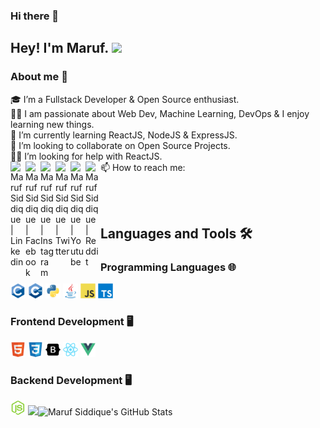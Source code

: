 ### Hi there 👋

<!--
**marufsiddique01/marufsiddique01** is a ✨ _special_ ✨ repository because its `README.md` (this file) appears on your GitHub profile.

Here are some ideas to get you started:

- 🔭 I’m currently working on ...
- 🌱 I’m currently learning ...
- 👯 I’m looking to collaborate on ...
- 🤔 I’m looking for help with ...
- 💬 Ask me about ...
- 📫 How to reach me: ...
- 😄 Pronouns: ...
- ⚡ Fun fact: ...
-->

## Hey! I'm Maruf. <img src="https://media.giphy.com/media/hvRJCLFzcasrR4ia7z/giphy.gif" width="25px">

### About me 🚀

🎓 I’m a Fullstack Developer & Open Source enthusiast. </br>
👨‍💻  I am passionate about Web Dev, Machine Learning, DevOps & I enjoy learning new things. </br>
🌱 I’m currently learning ReactJS, NodeJS & ExpressJS. </br>
👯 I’m looking to collaborate on Open Source Projects. </br>
👨‍💻 I’m looking for help with ReactJS. </br>
📫 How to reach me:
<a href="https://www.linkedin.com/in/maruf-siddique-01/">
  <img align="left" alt="Maruf Siddique | Linkedin" width="24px" src="
https://raw.githubusercontent.com/peterthehan/peterthehan/master/assets/linkedin.svg" />
</a>
<a href="https://www.facebook.com/maruf.siddique.01/">
  <img align="left" alt="Maruf Siddique | Facebook" width="24px" src="
https://raw.githubusercontent.com/peterthehan/peterthehan/master/assets/facebook.svg" />
</a>
<a href="https://www.instagram.com/maruf_siddique_01/">
  <img align="left" alt="Maruf Siddique | Instagram" width="24px" src="
https://raw.githubusercontent.com/peterthehan/peterthehan/master/assets/instagram.svg" />
</a>
<a href="https://twitter.com/maruf_siddique_">
  <img align="left" alt="Maruf Siddique | Twitter" width="24px" src="
https://raw.githubusercontent.com/peterthehan/peterthehan/master/assets/twitter.svg" />
</a>
<a href="https://www.youtube.com/channel/UCQ6V1x9XQK8GZ0Pq5hZ5p8w">
  <img align="left" alt="Maruf Siddique | Youtube" width="24px" src="
https://raw.githubusercontent.com/peterthehan/peterthehan/master/assets/youtube.svg" />
</a>
<a href="https://www.reddit.com/user/maruf_siddique_01">
  <img align="left" alt="Maruf Siddique | Reddit" width="24px" src="
https://raw.githubusercontent.com/peterthehan/peterthehan/master/assets/reddit.svg" />
</a>

<br />
<br />

## Languages and Tools 🛠️

### Programming Languages 🌐

<p align="left"> <img src="https://raw.githubusercontent.com/devicons/devicon/master/icons/c/c-original.svg" alt="c" height="24px" width="24px"/> <img src="https://raw.githubusercontent.com/devicons/devicon/master/icons/cplusplus/cplusplus-original.svg" alt="cplusplus" height="24px" width="24px"/> <img src="https://raw.githubusercontent.com/devicons/devicon/master/icons/python/python-original.svg" alt="python" height="24px" width="24px"/> <img src="https://raw.githubusercontent.com/devicons/devicon/master/icons/java/java-original.svg" alt="java" height="24px" width="24px"/> <img src="https://raw.githubusercontent.com/devicons/devicon/master/icons/javascript/javascript-original.svg" alt="javascript" height="24px" width="24px"/> <img src="https://raw.githubusercontent.com/devicons/devicon/master/icons/typescript/typescript-original.svg" alt="typescript" height="24px" width="24px"/> </p>

### Frontend Development 🖥️

<p align="left"> <img src="https://raw.githubusercontent.com/devicons/devicon/master/icons/html5/html5-original.svg" alt="html5" height="24px" width="24px"/> <img src="https://raw.githubusercontent.com/devicons/devicon/master/icons/css3/css3-original.svg" alt="css3" height="24px" width="24px"/> <img src="https://raw.githubusercontent.com/devicons/devicon/master/icons/bootstrap/bootstrap-plain.svg" alt="bootstrap" height="24px" width="24px"/> <img src="https://raw.githubusercontent.com/devicons/devicon/master/icons/react/react-original.svg" alt="react" height="24px" width="24px"/> <img src="https://raw.githubusercontent.com/devicons/devicon/master/icons/vuejs/vuejs-original.svg" alt="vuejs" height="24px" width="24px"/> </p>

### Backend Development 🖥️

<p align="left"> <img src="https://raw.githubusercontent.com/devicons/devicon/master/icons/nodejs/nodejs-original.svg" alt="nodejs" height="24px" width="24px"/> <img src="https://raw.githubusercontent.com/devicons/devicon/master/icons/



[![Maruf Siddique's GitHub Stats](https://github-readme-stats.vercel.app/api?username=marufsiddique01&hide=issues&count_private=true&show_icons=true&theme=calm)](https://github.com/marufsiddique01/github-readme-stats)


